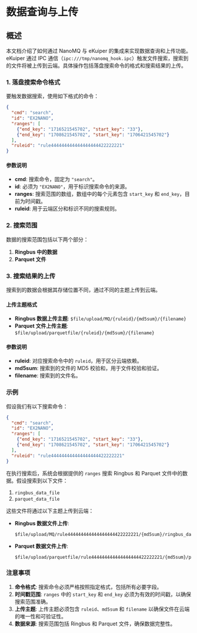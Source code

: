 # 数据查询与上传

## 概述

本文档介绍了如何通过 NanoMQ 与 eKuiper 的集成来实现数据查询和上传功能。eKuiper 通过 IPC 通信（`ipc:///tmp/nanomq_hook.ipc`）触发文件搜索，搜索到的文件将被上传到云端。具体操作包括落盘搜索命令的格式和搜索结果的上传。

### 1. 落盘搜索命令格式

要触发数据搜索，使用如下格式的命令：

```json
{
  "cmd": "search",
  "id": "EX2NANO",
  "ranges": [
    {"end_key": "1716521545702", "start_key": "33"},
    {"end_key": "1708621545702", "start_key": "1706421545702"}
  ],
  "ruleid": "rule444444444444444444422222221"
}
```

#### 参数说明

- **cmd**: 搜索命令，固定为 `"search"`。
- **id**: 必须为 `"EX2NANO"`，用于标识搜索命令的来源。
- **ranges**: 搜索范围的数组，数组中的每个元素包含 `start_key` 和 `end_key`，目前为时间戳。
- **ruleid**: 用于云端区分和标识不同的搜索规则。

### 2. 搜索范围

数据的搜索范围包括以下两个部分：

1. **Ringbus 中的数据**
2. **Parquet 文件**

### 3. 搜索结果的上传

搜索到的数据会根据其存储位置不同，通过不同的主题上传到云端。

#### 上传主题格式

- **Ringbus 数据上传主题**: `$file/upload/MQ/{ruleid}/{md5sum}/{filename}`
- **Parquet 文件上传主题**: `$file/upload/parquetfile/{ruleid}/{md5sum}/{filename}`

#### 参数说明

- **ruleid**: 对应搜索命令中的 `ruleid`，用于区分云端依赖。
- **md5sum**: 搜索到的文件的 MD5 校验和，用于文件校验和验证。
- **filename**: 搜索到的文件名。

### 示例

假设我们有以下搜索命令：

```json
{
  "cmd": "search",
  "id": "EX2NANO",
  "ranges": [
    {"end_key": "1716521545702", "start_key": "33"},
    {"end_key": "1708621545702", "start_key": "1706421545702"}
  ],
  "ruleid": "rule444444444444444444422222221"
}
```

在执行搜索后，系统会根据提供的 `ranges` 搜索 Ringbus 和 Parquet 文件中的数据。假设搜索到以下文件：

1. `ringbus_data_file`
2. `parquet_data_file`

这些文件将通过以下主题上传到云端：

- **Ringbus 数据文件上传**:
  ```
  $file/upload/MQ/rule444444444444444444422222221/{md5sum}/ringbus_data_file
  ```

- **Parquet 数据文件上传**:
  ```
  $file/upload/parquetfile/rule444444444444444444422222221/{md5sum}/parquet_data_file
  ```

### 注意事项

1. **命令格式**: 搜索命令必须严格按照指定格式，包括所有必要字段。
2. **时间戳范围**: `ranges` 中的 `start_key` 和 `end_key` 必须为有效的时间戳，以确保搜索范围准确。
3. **上传主题**: 上传主题必须包含 `ruleid`、`md5sum` 和 `filename` 以确保文件在云端的唯一性和可验证性。
4. **数据来源**: 搜索范围包括 Ringbus 和 Parquet 文件，确保数据完整性。